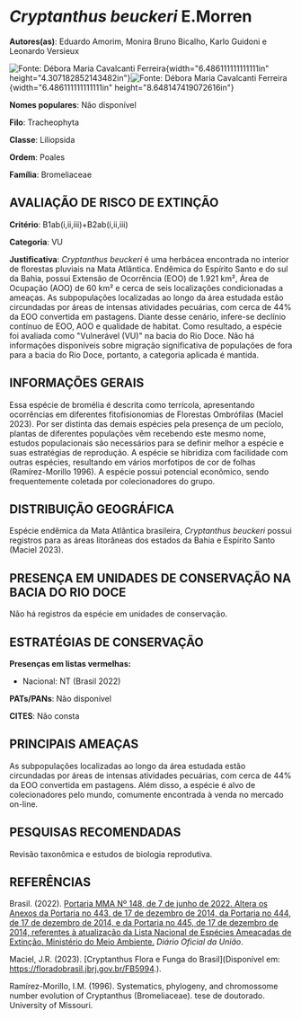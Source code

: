 # *Cryptanthus beuckeri* E.Morren

**Autores(as)**: Eduardo Amorim, Monira Bruno Bicalho, Karlo Guidoni e Leonardo Versieux

![Fonte: Débora Maria Cavalcanti Ferreira](media/rId20.jpg){width="6.486111111111111in" height="4.307182852143482in"}![Fonte: Débora Maria Cavalcanti Ferreira](media/rId23.jpg){width="6.486111111111111in" height="8.648147419072616in"}

**Nomes populares**: Não disponível

**Filo**: Tracheophyta

**Classe**: Liliopsida

**Ordem**: Poales

**Família**: Bromeliaceae

## AVALIAÇÃO DE RISCO DE EXTINÇÃO

**Critério**: B1ab(i,ii,iii)+B2ab(i,ii,iii)

**Categoria**: VU

**Justificativa**: *Cryptanthus beuckeri* é uma herbácea encontrada no interior de florestas pluviais na Mata Atlântica. Endêmica do Espírito Santo e do sul da Bahia, possui Extensão de Ocorrência (EOO) de 1.921 km², Área de Ocupação (AOO) de 60 km² e cerca de seis localizações condicionadas a ameaças. As subpopulações localizadas ao longo da área estudada estão circundadas por áreas de intensas atividades pecuárias, com cerca de 44% da EOO convertida em pastagens. Diante desse cenário, infere-se declínio contínuo de EOO, AOO e qualidade de habitat. Como resultado, a espécie foi avaliada como "Vulnerável (VU)" na bacia do Rio Doce. Não há informações disponíveis sobre migração significativa de populações de fora para a bacia do Rio Doce, portanto, a categoria aplicada é mantida.

## INFORMAÇÕES GERAIS

Essa espécie de bromélia é descrita como terrícola, apresentando ocorrências em diferentes fitofisionomias de Florestas Ombrófilas (Maciel 2023). Por ser distinta das demais espécies pela presença de um pecíolo, plantas de diferentes populações vêm recebendo este mesmo nome, estudos populacionais são necessários para se definir melhor a espécie e suas estratégias de reprodução. A espécie se hibridiza com facilidade com outras espécies, resultando em vários morfotipos de cor de folhas (Ramírez-Morillo 1996). A espécie possui potencial econômico, sendo frequentemente coletada por colecionadores do grupo.

## DISTRIBUIÇÃO GEOGRÁFICA

Espécie endêmica da Mata Atlântica brasileira, *Cryptanthus beuckeri* possui registros para as áreas litorâneas dos estados da Bahia e Espírito Santo (Maciel 2023).

## PRESENÇA EM UNIDADES DE CONSERVAÇÃO NA BACIA DO RIO DOCE

Não há registros da espécie em unidades de conservação.

## ESTRATÉGIAS DE CONSERVAÇÃO

**Presenças em listas vermelhas:**

-   Nacional: NT (Brasil 2022)

**PATs/PANs**: Não disponível

**CITES**: Não consta

## PRINCIPAIS AMEAÇAS

As subpopulações localizadas ao longo da área estudada estão circundadas por áreas de intensas atividades pecuárias, com cerca de 44% da EOO convertida em pastagens. Além disso, a espécie é alvo de colecionadores pelo mundo, comumente encontrada à venda no mercado on-line.

## PESQUISAS RECOMENDADAS

Revisão taxonômica e estudos de biologia reprodutiva.

## REFERÊNCIAS

Brasil. (2022). [Portaria MMA Nº 148, de 7 de junho de 2022. Altera os Anexos da Portaria no 443, de 17 de dezembro de 2014, da Portaria no 444, de 17 de dezembro de 2014, e da Portaria no 445, de 17 de dezembro de 2014, referentes à atualização da Lista Nacional de Espécies Ameaçadas de Extinção. Ministério do Meio Ambiente.](https://in.gov.br/en/web/dou/-/portaria-mma-n-148-de-7-de-junho-de-2022-406272733) *Diário Oficial da União*.

Maciel, J.R. (2023). [Cryptanthus Flora e Funga do Brasil](Disponível em: <https://floradobrasil.jbrj.gov.br/FB5994>.).

Ramírez-Morillo, I.M. (1996). Systematics, phylogeny, and chromossome number evolution of Cryptanthus (Bromeliaceae). tese de doutorado.  University of Missouri.

